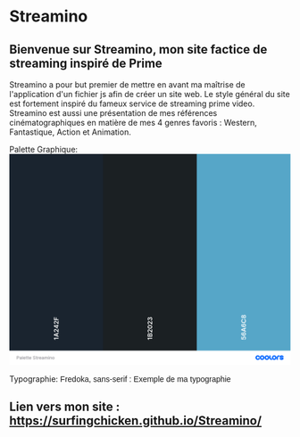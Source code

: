 # Streamino

## Bienvenue sur Streamino, mon site factice de streaming inspiré de Prime
Streamino a pour but premier de mettre en avant ma maîtrise de l'application d'un fichier js afin de créer un site web. Le style général du site est fortement inspiré du fameux service de streaming prime video. Streamino est aussi une présentation de mes références cinématographiques en matière de mes 4 genres favoris : Western, Fantastique, Action et Animation.

Palette Graphique: ![Palette_Streamino](asset/Palette_Streamino.png)

Typographie: <span style ="font-family:'Fredoka', sans-serif;">Fredoka, sans-serif : Exemple de ma typographie</span>

## Lien vers mon site : https://surfingchicken.github.io/Streamino/
